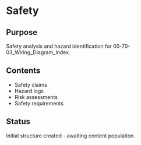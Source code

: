 # Safety

## Purpose
Safety analysis and hazard identification for 00-70-03_Wiring_Diagram_Index.

## Contents
- Safety claims
- Hazard logs
- Risk assessments
- Safety requirements

## Status
Initial structure created - awaiting content population.
